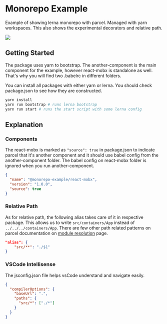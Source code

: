 # Monorepo Example
Example of showing lerna monorepo with parcel. Managed with yarn workspaces. This also shows the experimental decorators and relative path.

![](https://i.imgur.com/l6UEvsj.png)

## Getting Started

The package uses yarn to bootstrap. The another-component is the main component for the example, however react-mobx is standalone as well. That's why you will find two .babelrc in different folders. 

You can install all packages with either yarn or lerna. You should check package.json to see how they are constructed.

```sh
yarn install
yarn run bootstrap # runs lerna bootstrap
yarn run start # runs the start script with some lerna config
```

## Explanation

### Components
The react-mobx is marked as `"source": true` in package.json to indicate parcel that it's another component and it should use babel config from the another-component folder. The babel config on react-mobx folder is ignored when you run another-component.

```json
{
  "name": "@monorepo-example/react-mobx",
  "version": "1.0.0",
  "source": true
}
```

### Relative Path
As for relative path, the following alias takes care of it in respective package. This allows us to write `src/containers/App` instead of `../../../containers/App`. There are few other path related patterns on parcel documentation on [module resolution](https://parceljs.org/module_resolution.html) page.

```json
"alias": {
    "src/**": "./$1"
}
```

### VSCode Intellisense
The jsconfig.json file helps vsCode understand and navigate easily.
```json
{
  "compilerOptions": {
    "baseUrl": ".",
    "paths": {
      "src/*": ["./*"]
    }
  }
}
```